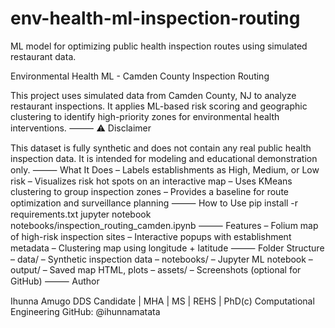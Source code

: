 # env-health-ml-inspection-routing

ML model for optimizing public health inspection routes using simulated restaurant data.

Environmental Health ML - Camden County Inspection Routing

This project uses simulated data from Camden County, NJ to analyze restaurant inspections. It applies ML-based risk scoring and geographic clustering to identify high-priority zones for environmental health interventions.
⸻
⚠️ Disclaimer

This dataset is fully synthetic and does not contain any real public health inspection data. It is intended for modeling and educational demonstration only.
⸻
What It Does
– Labels establishments as High, Medium, or Low risk
– Visualizes risk hot spots on an interactive map
– Uses KMeans clustering to group inspection zones
– Provides a baseline for route optimization and surveillance planning
⸻
How to Use
pip install -r requirements.txt
jupyter notebook notebooks/inspection_routing_camden.ipynb
⸻
Features
– Folium map of high-risk inspection sites
– Interactive popups with establishment metadata
– Clustering map using longitude + latitude
⸻
Folder Structure
– data/ – Synthetic inspection data
– notebooks/ – Jupyter ML notebook
– output/ – Saved map HTML, plots
– assets/ – Screenshots (optional for GitHub)
⸻
Author

Ihunna Amugo
DDS Candidate | MHA | MS | REHS | PhD(c) Computational Engineering
GitHub: @ihunnamatata
